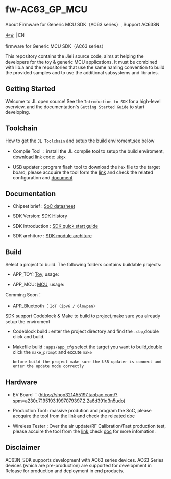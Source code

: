 # fw-AC63_GP_MCU
About Firmware for Generic MCU SDK（AC63 series）, Support AC638N

[中文](./README.md) | EN

firmware for Generic MCU SDK（AC63 series）

This repository contains the Jieli source code, aims at helping the developers for the toy & generic MCU applications.
It must be combined with lib.a and the repositories that use the same
naming convention to build the provided samples and to use the additional
subsystems and libraries.

Getting Started
------------

Welcome to JL open source! See the `Introduction to SDK` for a high-level overview,
and the documentation's `Getting Started Guide` to start developing.

Toolchain
------------

How to get the `JL Toolchain` and setup the build enviroment,see below

* Complie Tool ：install the JL complie tool to setup the build enviroment, [download link](https://pan.baidu.com/s/1f5pK7ZaBNnvbflD-7R22zA) code: `ukgx`

* USB updater : program flash tool to download the `hex` file to the target board, please accquire the tool form the [link](https://item.taobao.com/item.htm?spm=a1z10.1-c-s.w4004-22883854875.5.504d246bXKwyeH&id=620295020803) and check the related configuration and [document](.doc/stuff/ISD_CONFIG.INI配置文件说明.pdf)


Documentation
------------

* Chipset brief : [SoC datasheet](./doc)

* SDK Version: [SDK History](doc/AD150_SDK_发布版本信息.pdf)

* SDK introduction : [SDK quick start guide](./doc/AD150_SDK手册.pdf)

* SDK architure : [SDK module architure ](./doc/architure)

Build
-------------
Select a project to build. The following folders contains buildable projects:

* APP_TOY: [Toy](./apps/spp_and_le), usage: 

* APP_MCU: [MCU](./apps/hid), usage: 


Comming Soon：

* APP_Bluetooth ：`IoT (ipv6 / 6lowpan)`

SDK support Codeblock & Make to build to project,make sure you already setup the enviroment

* Codeblock build : enter the project directory and find the `.cbp`,double click and build.

* Makefile build : `apps/app_cfg` select the target you want to build,double click the `make_prompt` and excute `make`

  `before build the project make sure the USB updater is connect and enter the update mode correctly`


Hardware
-------------

* EV Board ：(https://shop321455197.taobao.com/?spm=a230r.7195193.1997079397.2.2a6d391d3n5udo)

* Production Tool : massive prodution and program the SoC, please accquire the tool from the [link](https://item.taobao.com/item.htm?spm=a1z10.1-c-s.w4004-22883854875.8.504d246bXKwyeH&id=620941819219) and check the releated [doc](./doc/stuff/烧写器使用说明文档.pdf)

* Wireless Tester : Over the air update/RF Calibration/Fast production test, please accuire the tool from the [link](https://item.taobao.com/item.htm?spm=a1z10.1-c-s.w4004-22883854875.10.504d246bXKwyeH&id=620942507511),check [doc](./doc/stuff/AC690x_1T2测试盒使用说明.pdf) for more infomation.


Disclaimer
------------

AC63N_SDK supports development with AC63 series devices.
AC63 Series devices (which are pre-production) are supported for development in Release for production and deployment in end products.
